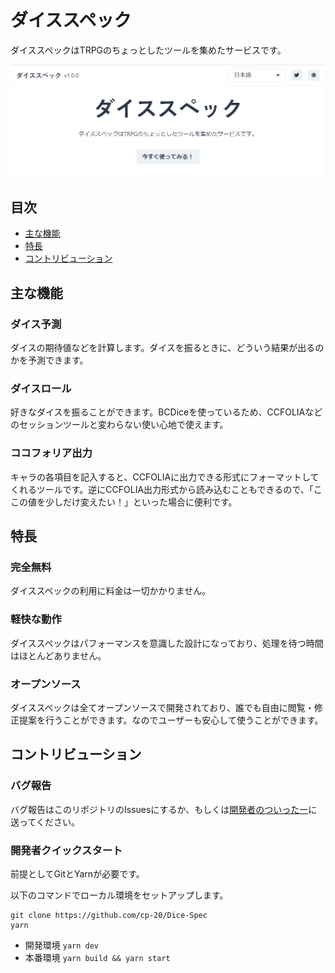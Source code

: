 # ダイススペック

ダイススペックはTRPGのちょっとしたツールを集めたサービスです。

![ダイススペックのイメージ画像](/readme/image_ja.png)

## 目次
- [主な機能](#主な機能)
- [特長](#特長)
- [コントリビューション](#コントリビューション)

## 主な機能

### ダイス予測

ダイスの期待値などを計算します。ダイスを振るときに、どういう結果が出るのかを予測できます。

### ダイスロール

好きなダイスを振ることができます。BCDiceを使っているため、CCFOLIAなどのセッションツールと変わらない使い心地で使えます。

### ココフォリア出力

キャラの各項目を記入すると、CCFOLIAに出力できる形式にフォーマットしてくれるツールです。逆にCCFOLIA出力形式から読み込むこともできるので、「ここの値を少しだけ変えたい！」といった場合に便利です。

## 特長

### 完全無料

ダイススペックの利用に料金は一切かかりません。

### 軽快な動作

ダイススペックはパフォーマンスを意識した設計になっており、処理を待つ時間はほとんどありません。

### オープンソース

ダイススペックは全てオープンソースで開発されており、誰でも自由に閲覧・修正提案を行うことができます。なのでユーザーも安心して使うことができます。

## コントリビューション

### バグ報告

バグ報告はこのリポジトリのIssuesにするか、もしくは[開発者のついったー](https://twitter.com/__cp20__)に送ってください。

### 開発者クイックスタート

前提としてGitとYarnが必要です。

以下のコマンドでローカル環境をセットアップします。

```
git clone https://github.com/cp-20/Dice-Spec
yarn
```

- 開発環境 `yarn dev`
- 本番環境 `yarn build && yarn start`

